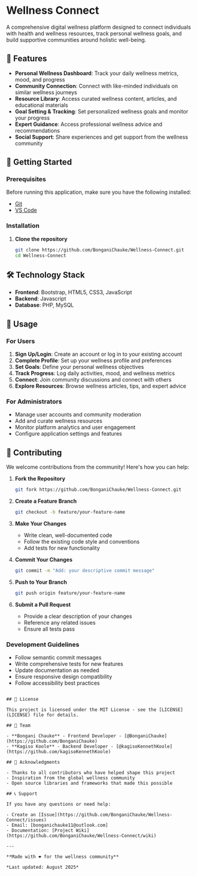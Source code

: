 # Wellness Connect

A comprehensive digital wellness platform designed to connect individuals with health and wellness resources, track personal wellness goals, and build supportive communities around holistic well-being.

## 🌟 Features

- **Personal Wellness Dashboard**: Track your daily wellness metrics, mood, and progress
- **Community Connection**: Connect with like-minded individuals on similar wellness journeys
- **Resource Library**: Access curated wellness content, articles, and educational materials
- **Goal Setting & Tracking**: Set personalized wellness goals and monitor your progress
- **Expert Guidance**: Access professional wellness advice and recommendations
- **Social Support**: Share experiences and get support from the wellness community

## 🚀 Getting Started

### Prerequisites

Before running this application, make sure you have the following installed:
- [Git](https://git-scm.com/)
- [VS Code](https://code.visualstudio.com/)

### Installation

1. **Clone the repository**
   ```bash
   git clone https://github.com/BonganiChauke/Wellness-Connect.git
   cd Wellness-Connect
   ```

## 🛠️ Technology Stack

- **Frontend**: Bootstrap, HTML5, CSS3, JavaScript
- **Backend**: Javascript
- **Database**: PHP, MySQL

## 📱 Usage

### For Users
1. **Sign Up/Login**: Create an account or log in to your existing account
2. **Complete Profile**: Set up your wellness profile and preferences
3. **Set Goals**: Define your personal wellness objectives
4. **Track Progress**: Log daily activities, mood, and wellness metrics
5. **Connect**: Join community discussions and connect with others
6. **Explore Resources**: Browse wellness articles, tips, and expert advice

### For Administrators
- Manage user accounts and community moderation
- Add and curate wellness resources
- Monitor platform analytics and user engagement
- Configure application settings and features

## 🤝 Contributing

We welcome contributions from the community! Here's how you can help:

1. **Fork the Repository**
   ```bash
   git fork https://github.com/BonganiChauke/Wellness-Connect.git
   ```

2. **Create a Feature Branch**
   ```bash
   git checkout -b feature/your-feature-name
   ```

3. **Make Your Changes**
   - Write clean, well-documented code
   - Follow the existing code style and conventions
   - Add tests for new functionality

4. **Commit Your Changes**
   ```bash
   git commit -m "Add: your descriptive commit message"
   ```

5. **Push to Your Branch**
   ```bash
   git push origin feature/your-feature-name
   ```

6. **Submit a Pull Request**
   - Provide a clear description of your changes
   - Reference any related issues
   - Ensure all tests pass

### Development Guidelines

- Follow semantic commit messages
- Write comprehensive tests for new features
- Update documentation as needed
- Ensure responsive design compatibility
- Follow accessibility best practices

```

## 📄 License

This project is licensed under the MIT License - see the [LICENSE](LICENSE) file for details.

## 👥 Team

- **Bongani Chauke** - Frontend Developer - [@BonganiChauke](https://github.com/BonganiChauke)
- **Kagiso Koole** - Backend Developer - [@kagisoKennethKoole](https://github.com/kagisoKennethKoole)

## 🙏 Acknowledgments

- Thanks to all contributors who have helped shape this project
- Inspiration from the global wellness community
- Open source libraries and frameworks that made this possible

## 📞 Support

If you have any questions or need help:

- Create an [Issue](https://github.com/BonganiChauke/Wellness-Connect/issues)
- Email: [bonganichauke11@outlook.com]
- Documentation: [Project Wiki](https://github.com/BonganiChauke/Wellness-Connect/wiki)

---

**Made with ❤️ for the wellness community**

*Last updated: August 2025*
